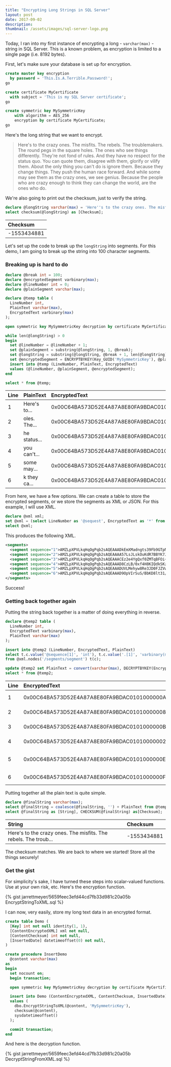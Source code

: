 ```yaml
---
title: "Encrypting Long Strings in SQL Server"
layout: post
date: 2017-09-02
description:
thumbnail: /assets/images/sql-server-logo.png
---
```


Today, I ran into my first instance of encrypting a long - `varchar(max)` - string in SQL Server. This is a known problem, as encryption is limited to a single page (i.e. 8192 bytes).

First, let's make sure your database is set up for encryption.

```sql
create master key encryption
  by password = 'This.Is.A.Terrible.Password!';
go

create certificate MyCertificate
  with subject = 'This is my SQL Server certificate';
go

create symmetric key MySymmetricKey
	with algorithm = AES_256
	encryption by certificate MyCertificate;
go
```

Here's the long string that we want to encrypt.

> Here's to the crazy ones. The misfits. The rebels. The troublemakers. The round pegs in the square holes. The ones who see things differently. They're not fond of rules. And they have no respect for the status quo. You can quote them, disagree with them, glorify or vilify them. About the only thing you can't do is ignore them. Because they change things. They push the human race forward. And while some may see them as the crazy ones, we see genius. Because the people who are crazy enough to think they can change the world, are the ones who do.

We're also going to print out the checksum, just to verify the string.

```sql
declare @longString varchar(max) = 'Here''s to the crazy ones. The misfits. The rebels. The troublemakers. The round pegs in the square holes. The ones who see things differently. They''re not fond of rules. And they have no respect for the status quo. You can quote them, disagree with them, glorify or vilify them. About the only thing you can''t do is ignore them. Because they change things. They push the human race forward. And while some may see them as the crazy ones, we see genius. Because the people who are crazy enough to think they can change the world, are the ones who do.';
select checksum(@longString) as [Checksum];
```

| Checksum    |
| :---------- |
| -1553434881 |

Let's set up the code to break up the `longString` into segments. For this demo, I am going to break up the string into 100 character segments.

### Breaking up is hard to do

```sql
declare @break int = 100;
declare @encryptedSegment varbinary(max);
declare @lineNumber int = 0;
declare @plainSegment varchar(max);

declare @temp table (
  LineNumber int,
  PlainText varchar(max),
  EncryptedText varbinary(max)
);

open symmetric key MySymmetricKey decryption by certificate MyCertificate;

while len(@longString) > 0
begin
  set @lineNumber = @lineNumber + 1;
  set @plainSegment = substring(@longString, 1, @break);
  set @longString = substring(@longString, @break + 1, len(@longString));
  set @encryptedSegment = ENCRYPTBYKEY(Key_GUID('MySymmetricKey'), @plainSegment);
  insert into @temp (LineNumber, PlainText, EncryptedText)
  values (@lineNumber, @plainSegment, @encryptedSegment);
end

select * from @temp;
```

| Line | PlainText    | EncryptedText                                                    |
| :--- | :----------- | :--------------------------------------------------------------- |
| 1    | Here's to... | 0x00C64BA573D52E4A87A8E80FA9BDAC0101000000CF8A13E77D3D7B4BE11... |
| 2    | oles. The... | 0x00C64BA573D52E4A87A8E80FA9BDAC010100000004F43C3D2F0B8696248... |
| 3    | he status... | 0x00C64BA573D52E4A87A8E80FA9BDAC0101000000B41D84CE43D6BA8276C... |
| 4    | you can't... | 0x00C64BA573D52E4A87A8E80FA9BDAC0101000000EE273A249FAE3008CFB... |
| 5    | some may...  | 0x00C64BA573D52E4A87A8E80FA9BDAC0101000000CCF8A7DCA139902C95B... |
| 6    | k they ca... | 0x00C64BA573D52E4A87A8E80FA9BDAC01010000007B1EDDD06BEA7EC27B7... |

From here, we have a few options. We can create a table to store the encrypted segments, or we store the segments as XML or JSON. For this example, I will use XML.

```sql
declare @xml xml;
set @xml = (select LineNumber as '@sequest', EncryptedText as '*' from @temp order by LineNumber for xml path ('segment'), root ('segments'));
select @xml;
```

This produces the following XML.

```xml
<segments>
  <segment sequence="1">AMZLpXPVLkqHqOgPqb2sAQEAAADkEmXMadngts39Fb9GTpMkimyEjWBvN9vUvPGVf3qe66MpR0IcLmLWzYUZjrzDxHAZdK0N24L+4nR2LDJUoM4Ua/7ZX4+3kxz4ZSy16DRgxbEIKup3nfoSZlbmrAxYNhJF/m3dpVbmf74mTkgg6v0RT98xdZ8Dp2znaCuTp9grYA==</segment>
  <segment sequence="2">AMZLpXPVLkqHqOgPqb2sAQEAAAA57LsJLskOuKdR7BBYK7JBoXYl/k81ow1QmsYhxZNH7UCf8zck16/vrFINNC3YDpirwxP2W/Z9G+W3s4uRZLFe0THZjKU64Nd72GdIC8Ml5kO0euRxx9yhCaUPm8h2n38DZJHzMgsdze7dvPfZlk94pjHpx1JeuEQU06XlMBuGSw==</segment>
  <segment sequence="3">AMZLpXPVLkqHqOgPqb2sAQEAAACEz2e4YgQxf0ZMTqBFOi+Hex3rUsemJWi7lP/KibAjR00xeZVIyEhcGgt7vgqJTYXTlnEhKHUu+cQaO8kFjKeKUZUUippkGxNg/Eyxg7ziz9j6AQhPoqylMpLG1bUEhFNeNHDmpL3rZXqUaa7Zw2KWAgYeC1CrwFz9FnkaFQas5w==</segment>
  <segment sequence="4">AMZLpXPVLkqHqOgPqb2sAQEAAAD8CzLB/0xf4H8KIQdkSKz85SZutda8jpT4mdvolg/8uIqszDBiQYVyg9U7wiog1WBMcLIch4b4mbM78rGxelsfqOzTb5laipr331KtWaO362vo4FKY+ahGmsGuTf3BaYC5cIr36BA8mgOELBUwmXv2blUUcNV2HvfZofRrOWYblg==</segment>
  <segment sequence="5">AMZLpXPVLkqHqOgPqb2sAQEAAADUVLMehyw8Re3JD0FJZVwfAZ/zQ/Q389J/B8Nx75C6+Y7yPDSrPHgkrVRawFAeN/cG2enefEXHG128SkaYgx6N75yGXI/WQK5z27pEKQUhWFS7U0BPFWcgFc5XNOpa0Y23UToqReqrp9m7lH808xJiZGUoVylNSQmv0JLHEk3wvw==</segment>
  <segment sequence="6">AMZLpXPVLkqHqOgPqb2sAQEAAAD9OpVIrSuS/BbKD8lt31/hjmVIkJ1lptd1aIW9a4EucQ5cTvkPfOT1xrQGld2VpuYP2fdER91PfqGk3HyoNMvypwtrz0XraWnoXdbjJvu5bQ==</segment>
</segments>
```

Success!

### Getting back together again

Putting the string back together is a matter of doing everything in reverse.

```sql
declare @temp2 table (
  LineNumber int,
  EncryptedText varbinary(max),
  PlainText varchar(max)
);

insert into @temp2 (LineNumber, EncryptedText, PlainText)
select t.c.value('@sequence[1]', 'int'), t.c.value('.[1]', 'varbinary(max)'), null
from @xml.nodes('/segments/segment') t(c);

update @temp2 set PlainText = convert(varchar(max), DECRYPTBYKEY(EncryptedText));
select * from @temp2;
```

| Line | EncryptedText                                                    | PlainText        |
| :--- | :--------------------------------------------------------------- | :--------------- |
| 1    | 0x00C64BA573D52E4A87A8E80FA9BDAC0101000000A1C8A541DC24515AA20... | Here's to the... |
| 2    | 0x00C64BA573D52E4A87A8E80FA9BDAC01010000008D32B01513CD613598D... | oles. The one... |
| 3    | 0x00C64BA573D52E4A87A8E80FA9BDAC0101000000BB9B20DA4AC976835B9... | he status quo... |
| 4    | 0x00C64BA573D52E4A87A8E80FA9BDAC010100000028905B51ABB8F8E61BB... | you can't do ... |
| 5    | 0x00C64BA573D52E4A87A8E80FA9BDAC0101000000E2DB179E4A364BEBF32... | some may see ... |
| 6    | 0x00C64BA573D52E4A87A8E80FA9BDAC0101000000FDC5D37D139AF7E78BE... | k they can ch... |

Putting together all the plain text is quite simple.

```sql
declare @finalString varchar(max);
select @finalString = coalesce(@finalString, '') + PlainText from @temp2 order by Line;
select @finalString as [String], CHECKSUM(@finalString) as[Checksum];
```

| String                                                          | Checksum    |
| :-------------------------------------------------------------- | :---------- |
| Here's to the crazy ones. The misfits. The rebels. The troub... | -1553434881 |

The checksum matches. We are back to where we started! Store all the things securely!

### Get the gist

For simplicity's sake, I have turned these steps into scalar-valued functions. Use at your own risk, etc. Here's the encryption function.

{% gist jarrettmeyer/5659feec3efd44cd7fb33d981c20a05b EncryptStringToXML.sql %}

I can now, very easily, store my long text data in an encrypted format.

```sql
create table Demo (
  [Key] int not null identity(1, 1),
  [ContentEncryptedXML] xml not null,
  [ContentChecksum] int not null,
  [InsertedDate] datetimeoffset(0) not null,
)

create procedure InsertDemo
  @content varchar(max)
as
begin
  set nocount on;
  begin transaction;

  open symmetric key MySymmetricKey decryption by certificate MyCertificate;

  insert into Demo (ContentEncryptedXML, ContentChecksum, InsertedDate)
  values (
    dbo.EncryptStringToXML(@content, 'MySymmetricKey'),
    checksum(@content),
    sysdatetimeoffset()
  );

  commit transaction;
end
```

And here is the decryption function.

{% gist jarrettmeyer/5659feec3efd44cd7fb33d981c20a05b DecryptStringFromXML.sql %}
